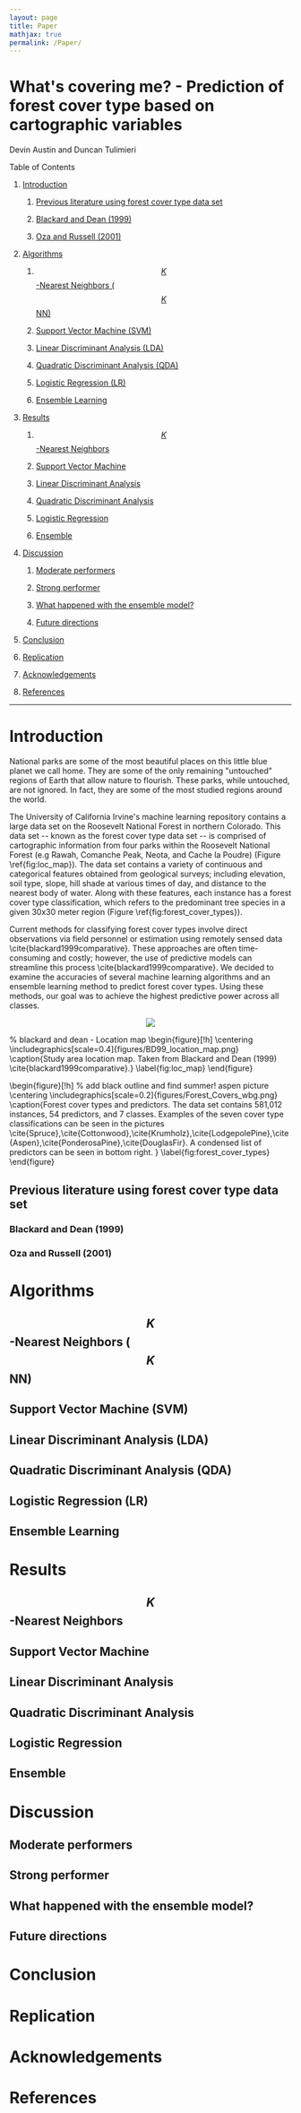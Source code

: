 ```yaml
---
layout: page
title: Paper
mathjax: true
permalink: /Paper/
---
```

# What's covering me? - Prediction of forest cover type based on cartographic variables

Devin Austin and Duncan Tulimieri

Table of Contents

1. [Introduction](#introduction)

    1. [Previous literature using forest cover type data set](#previous-literature-using-forest-cover-type-data-set)
    
      1. [Blackard and Dean (1999)](#blackard-and-dean-1999)
      
      2. [Oza and Russell (2001)](#oza-and-russell-2001)
      
2. [Algorithms](#algorithms)

    1. [$$K$$-Nearest Neighbors ($$K$$NN)](#k-nearest-neighbors-knn)
  
    2. [Support Vector Machine (SVM)](#support-vector-machine-svm)
  
    3. [Linear Discriminant Analysis (LDA)](#linear-discriminant-analysis-lda)
  
    4. [Quadratic Discriminant Analysis (QDA)](#quadratic-discriminant-analysis-qda)
  
    5. [Logistic Regression (LR)](#logistic-regression-lr)
  
    6. [Ensemble Learning](#ensemble-learning)
  
3. [Results](#results)   

    1. [$$K$$-Nearest Neighbors](#k-nearest-neighbors)
  
    2. [Support Vector Machine](#support-vector-machine)
  
    3. [Linear Discriminant Analysis](#linear-discriminant-analysis)
  
    4. [Quadratic Discriminant Analysis](#quadratic-discriminant-analysis)
  
    5. [Logistic Regression](#logistic-regression)
  
    6. [Ensemble](#ensemble)
  
4. [Discussion](#discussion)

    1. [Moderate performers](#moderate-performers)
  
    2. [Strong performer](#strong-performer)
  
    3. [What happened with the ensemble model?](#what-happened-with-the-ensemble-model)
  
    4. [Future directions](#future-directions)
  
5. [Conclusion](#conclusion)

6. [Replication](#replication)

7. [Acknowledgements](#acknowledgements)

8. [References](#references)


---

# Introduction
National parks are some of the most beautiful places on this little blue planet we call home. They are some of the only remaining "untouched" regions of Earth that allow nature to flourish. These parks, while untouched, are not ignored. In fact, they are some of the most studied regions around the world.

The University of California Irvine's machine learning repository contains a large data set on the Roosevelt National Forest in northern Colorado. This data set -- known as the forest cover type data set -- is comprised of cartographic information from four parks within the Roosevelt National Forest (e.g Rawah, Comanche Peak, Neota, and Cache la Poudre) (Figure \ref{fig:loc_map}). The data set contains a variety of continuous and categorical features obtained from geological surveys; including elevation, soil type, slope, hill shade at various times of day, and distance to the nearest body of water. Along with these features, each instance has a forest cover type classification, which refers to the predominant tree species in a given 30x30 meter region (Figure \ref{fig:forest_cover_types}).

Current methods for classifying forest cover types involve direct observations via field personnel or estimation using remotely sensed data \cite{blackard1999comparative}. These approaches are often time-consuming and costly; however, the use of predictive models can streamline this process \cite{blackard1999comparative}. We decided to examine the accuracies of several machine learning algorithms and an ensemble learning method to predict forest cover types. Using these methods, our goal was to achieve the highest predictive power across all classes.

<p align="center">
  <img src="all_models_scores_kbg.png" />
</p>
% blackard and dean - Location map 
\begin{figure}[!h]
    \centering
    \includegraphics[scale=0.4]{figures/BD99_location_map.png}
    \caption{Study area location map. Taken from Blackard and Dean (1999) \cite{blackard1999comparative}.}
    \label{fig:loc_map}
\end{figure}

\begin{figure}[!h] % add black outline and find summer! aspen picture
    \centering
    \includegraphics[scale=0.2]{figures/Forest_Covers_wbg.png}
    \caption{Forest cover types and predictors. The data set contains 581,012 instances, 54 predictors, and 7 classes. Examples of the seven cover type classifications can be seen in the pictures \cite{Spruce},\cite{Cottonwood},\cite{Krumholz},\cite{LodgepolePine},\cite{Aspen},\cite{PonderosaPine},\cite{DouglasFir}. A condensed list of predictors can be seen in bottom right. }
    \label{fig:forest_cover_types}
\end{figure}


## Previous literature using forest cover type data set
    
### Blackard and Dean (1999)
      
### Oza and Russell (2001)
      
# Algorithms

## $$K$$-Nearest Neighbors ($$K$$NN)
  
## Support Vector Machine (SVM)
  
## Linear Discriminant Analysis (LDA)
  
## Quadratic Discriminant Analysis (QDA)
  
## Logistic Regression (LR)
  
## Ensemble Learning
  
# Results  

## $$K$$-Nearest Neighbors
  
## Support Vector Machine
  
## Linear Discriminant Analysis
  
## Quadratic Discriminant Analysis
  
## Logistic Regression
  
## Ensemble
  
# Discussion

## Moderate performers
  
## Strong performer
  
## What happened with the ensemble model?
  
## Future directions
  
# Conclusion

# Replication

# Acknowledgements

# References
